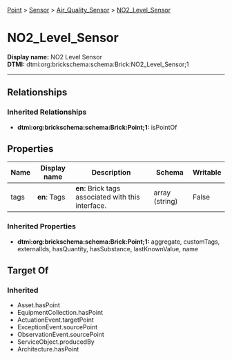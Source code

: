 [Point](../../Point.md) > [Sensor](../Sensor.md) > [Air_Quality_Sensor](Air_Quality_Sensor.md) > [NO2_Level_Sensor](#)
# NO2_Level_Sensor

**Display name:** NO2 Level Sensor<br />
**DTMI:** dtmi:org:brickschema:schema:Brick:NO2_Level_Sensor;1

---
## Relationships
### Inherited Relationships
* **dtmi:org:brickschema:schema:Brick:Point;1:** isPointOf
## Properties
|Name|Display name|Description|Schema|Writable|
|-|-|-|-|-|
|tags|**en**: Tags|**en**: Brick tags associated with this interface.|array (string)|False|
### Inherited Properties
* **dtmi:org:brickschema:schema:Brick:Point;1:** aggregate, customTags, externalIds, hasQuantity, hasSubstance, lastKnownValue, name
## Target Of
### Inherited
* Asset.hasPoint
* EquipmentCollection.hasPoint
* ActuationEvent.targetPoint
* ExceptionEvent.sourcePoint
* ObservationEvent.sourcePoint
* ServiceObject.producedBy
* Architecture.hasPoint
